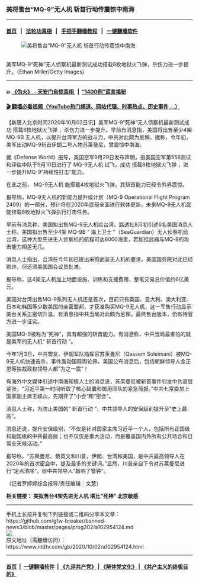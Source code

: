 ### 美将售台“MQ-9”无人机 斩首行动传震惊中南海
------------------------

#### [首页](https://github.com/gfw-breaker/banned-news3/blob/master/README.md) &nbsp;&nbsp;|&nbsp;&nbsp; [法轮功真相](https://github.com/begood0513/basic/blob/master/README.md)  &nbsp;&nbsp;|&nbsp;&nbsp; [手把手翻墙教程](https://github.com/gfw-breaker/guides/wiki)  &nbsp;&nbsp;|&nbsp;&nbsp; [一键翻墙软件](https://github.com/gfw-breaker/nogfw/blob/master/README.md)  



<div><div class="featured_image">
 <figure>
  <img alt="美将售台“MQ-9”无人机 斩首行动传震惊中南海" src="https://i.ntdtv.com/assets/uploads/2020/10/GettyImages-76024548-800x450.jpg"/>
 </figure><br/>
 <span class="caption">
  美军MQ-9“死神”无人侦察机最新测试成功搭载8枚地狱火飞弹，杀伤力进一步提升。（Ethan Miller/Getty Images）
 </span>
</div>
</div><hr/>

#### 💥 [《伪火》 - 天安门自焚真相 ](http://158.247.195.190:10000/videos/blog/weihuo.html)&nbsp; |&nbsp; [“1400例”谎言揭秘  ](http://158.247.195.190:10000/videos/blog/jiexi1400.html)

#### [ 🎬  翻墙必看视频（YouTube热门频道、网站代理、时事热点、历史事件 ...）](https://github.com/gfw-breaker/links/blob/master/banned.md)

<div><div class="post_content" itemprop="articleBody">
 <p>
  【新唐人北京时间2020年10月02日讯】美军MQ-9“死神”无人侦察机最新测试成功
  <ok href="https://www.ntdtv.com/gb/搭载8枚地狱火飞弹.htm">
   搭载8枚地狱火飞弹
  </ok>
  ，杀伤力进一步提升。早前有消息指，美国将出售至少4架
  <ok href="https://www.ntdtv.com/gb/mq-9b.htm">
   MQ-9B
  </ok>
  无人机，以提升台湾军方的战斗力，中共对此颇为忌惮。据称，今年初，美军出动MQ-9斩首伊朗二号人物苏莱曼尼，曾震惊中南海。
 </p>
 <p>
  据《Defense World》报导，美国空军9月29日发布声明，指美国空军第556测试和评估中队于9月10日进行了
  <ok href="https://www.ntdtv.com/gb/mq-9无人机.htm">
   MQ-9无人机
  </ok>
  试飞，成功
  <ok href="https://www.ntdtv.com/gb/搭载8枚地狱火飞弹.htm">
   搭载8枚地狱火飞弹
  </ok>
  ，进一步提升MQ-9“持续性打击”能力。
 </p>
 <p>
  在此之前，
  <ok href="https://www.ntdtv.com/gb/mq-9无人机.htm">
   MQ-9无人机
  </ok>
  能搭载4枚地狱火飞弹，其斩首能力已经令外界震惊。
 </p>
 <p>
  报导称，MQ-9无人机的新能力是升级计划（MQ-9 Operational Flight Program 2409）的一部分，预计将在2020年底前全面进行软体更新，未来MQ-9无人机就能挂载8枚地狱火飞弹执行打击任务。
 </p>
 <p>
  早前有消息称，美国拟出售MQ-9无人机给台湾。路透社8月初引述6名美国消息人士称，美国拟出售至少4架
  <ok href="https://www.ntdtv.com/gb/mq-9b.htm">
   MQ-9B
  </ok>
  “
  <ok href="https://www.ntdtv.com/gb/海上卫士.htm">
   海上卫士
  </ok>
  ”（SeaGuardian）无人侦察机给台湾，这种大型先进无人侦察机的航程可达6000海里，若加挂武器与MQ-9的攻击能力相差无几。
 </p>
 <p>
  消息人士指出，台湾在今年初已提出采购武装无人机的要求，美国国务院对此已经默许，但还须美国国会议员批准。
 </p>
 <p>
  报导称，这4架无人机加上地面设施、训练和支援费用，整笔交易总价值约6亿美元。
 </p>
 <p>
  美国对台湾出售MQ-9系列无人机还是首次，目前只有英国、意大利、澳大利亚、日本和韩国等少数美国的亲密盟邦，才获准购买MQ-9无人机，这一军售行动显示美台关系正密切升温，有消息指中共当局对此颇为忌惮。最终售台版本，仍有待官方进一步证实。
 </p>
 <p>
  美国MQ-9被称为“死神”，具有超强的斩首能力。有消息称，中共当局最害怕的就是美军的无人机“
  <ok href="https://www.ntdtv.com/gb/斩首行动.htm">
   斩首行动
  </ok>
  ”。
 </p>
 <p>
  今年1月3日，中共盟友、伊朗军队指挥官苏莱曼尼（Qassem Soleimani）被MQ-9无人机快速击杀，事件轰动国际舆论界。美国公布消息后，包括朝鲜领导人金正恩等独裁政权领导人都“为之一震”！
 </p>
 <p>
  有海外中文媒体引述中南海知情人士的消息说，苏莱曼尼被斩首事件引发中共高层紧张，“习近平第一时间听取了核心智囊和御用团队的紧急简报。”中共七常委加上国家副主席王岐山，先期开了“小会”和“密会”。
 </p>
 <p>
  消息人士称，为防止美国的“
  <ok href="https://www.ntdtv.com/gb/斩首行动.htm">
   斩首行动
  </ok>
  ”，中共领导人的安保级别提升至“史上最高”。
 </p>
 <p>
  消息还说，提升安保级别，“不仅是针对国家主席习近平一个人，包括所有正国级和副国级的中共最高层；也不仅仅是重大活动，而是覆盖国内外所有公开场合和日常全天候活动。”
 </p>
 <p>
  报导称，“苏莱曼尼、蔡英文和川普，伊朗、台湾和美国，是中共最高领导人在2020年的首次密会中，提及最多的关键词。”显然，川普亲自下令对苏莱曼尼进行“定点清除”，给中共领导人“敲响了警钟”。
 </p>
 <p>
  （记者罗婷婷综合报导/责任编辑：文慧）
 </p>
 <p>
  <strong>
   相关链接：
   <ok href="https://www.ntdtv.com/gb/2020/08/07/a102912753.html">
    美拟售台4架先进无人机 堪比“死神” 北京敏感
   </ok>
  </strong>
 </p>
 <div class="single_ad">
 </div>
</div>
</div>
<hr/>
手机上长按并复制下列链接或二维码分享本文章：<br/>
https://github.com/gfw-breaker/banned-news3/blob/master/pages/prog202/a102954124.md <br/>
<a href='https://github.com/gfw-breaker/banned-news3/blob/master/pages/prog202/a102954124.md'><img src='https://github.com/gfw-breaker/banned-news3/blob/master/pages/prog202/a102954124.md.png'/></a> <br/>
原文地址（需翻墙访问）：https://www.ntdtv.com/gb/2020/10/02/a102954124.html


------------------------
#### [首页](https://github.com/gfw-breaker/banned-news3/blob/master/README.md) &nbsp;|&nbsp; [一键翻墙软件](https://github.com/gfw-breaker/nogfw/blob/master/README.md) &nbsp;| [《九评共产党》](https://github.com/gfw-breaker/9ping.md/blob/master/README.md#九评之一评共产党是什么) | [《解体党文化》](https://github.com/gfw-breaker/jtdwh.md/blob/master/README.md) | [《共产主义的终极目的》](https://github.com/gfw-breaker/gczydzjmd.md/blob/master/README.md)


<img src='http://gfw-breaker.win/banned-news3/pages/prog202/a102954124.md' width='0px' height='0px'/>